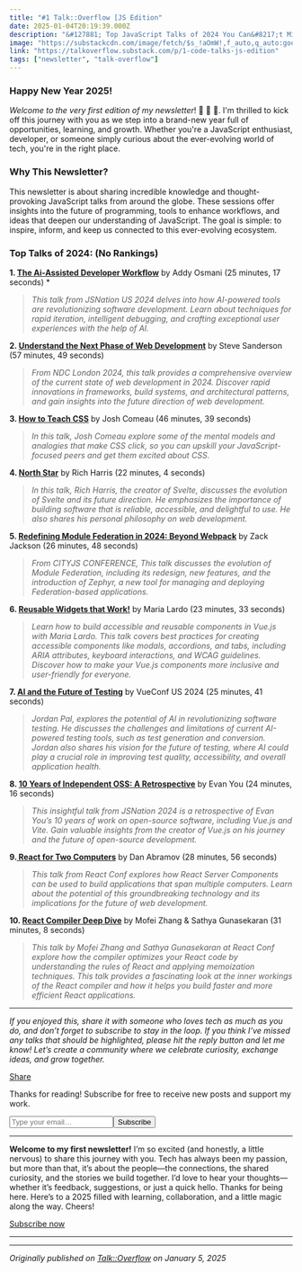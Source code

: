 ```yaml
---
title: "#1 Talk::Overflow [JS Edition"
date: 2025-01-04T20:19:39.000Z
description: "&#127881; Top JavaScript Talks of 2024 You Can&#8217;t Miss! &#128640;"
image: "https://substackcdn.com/image/fetch/$s_!aOmW!,f_auto,q_auto:good,fl_progressive:steep/https%3A%2F%2Fsubstack-post-media.s3.amazonaws.com%2Fpublic%2Fimages%2F56164647-932c-4f1b-a724-8e3b52567a85_1024x1024.png"
link: "https://talkoverflow.substack.com/p/1-code-talks-js-edition"
tags: ["newsletter", "talk-overflow"]
---
```


<h3>Happy New Year 2025! </h3><p><em>Welcome to the very first edition of my newsletter</em>! &#127881; &#127881; &#127881;. I'm thrilled to kick off this journey with you as we step into a brand-new year full of opportunities, learning, and growth. Whether you're a JavaScript enthusiast, developer, or someone simply curious about the ever-evolving world of tech, you're in the right place.</p><h3><strong>Why This Newsletter?</strong></h3><p>This newsletter is about sharing incredible knowledge and thought-provoking JavaScript talks from around the globe. These sessions offer insights into the future of programming, tools to enhance workflows, and ideas that deepen our understanding of JavaScript. The goal is simple: to inspire, inform, and keep us connected to this ever-evolving ecosystem.</p><h3><strong>Top Talks of 2024</strong>: (No Rankings) </h3><p><strong>1. <a href="https://www.youtube.com/watch?v=SpKtpW9TGF0">The Ai-Assisted Developer Workflow</a></strong> by Addy Osmani (25 minutes, 17 seconds) *</p><blockquote><p><em>This talk from JSNation US 2024 delves into how AI-powered tools are revolutionizing software development. Learn about techniques for rapid iteration, intelligent debugging, and crafting exceptional user experiences with the help of AI.</em></p></blockquote><p><strong>2. <a href="http://www.youtube.com/watch?v=p9taQkF24Fs">Understand the Next Phase of Web Development</a></strong> by Steve Sanderson (57 minutes, 49 seconds)</p><blockquote><p><em>From NDC London 2024, this talk provides a comprehensive overview of the current state of web development in 2024. Discover rapid innovations in frameworks, build systems, and architectural patterns, and gain insights into the future direction of web development.</em></p></blockquote><p><strong>3. <a href="https://www.youtube.com/watch?v=ZPTVr2pS0XE">How to Teach CSS</a></strong> by Josh Comeau (46 minutes, 39 seconds)</p><blockquote><p><em>In this talk, Josh Comeau explore some of the mental models and analogies that make CSS click, so you can upskill your JavaScript-focused peers and get them excited about CSS.</em></p></blockquote><p><strong>4. <a href="https://www.youtube.com/watch?v=UegUi2fWBaU">North Star</a></strong> by Rich Harris (22 minutes, 4 seconds)</p><blockquote><p><em>In this talk, Rich Harris, the creator of Svelte, discusses the evolution of Svelte and its future direction. He emphasizes the importance of building software that is reliable, accessible, and delightful to use. He also shares his personal philosophy on web development.</em></p></blockquote><p><strong>5. <a href="https://www.youtube.com/watch?v=O7xZZoCTxjw">Redefining Module Federation in 2024: Beyond Webpack</a></strong> by Zack Jackson (26 minutes, 48 seconds)</p><blockquote><p><em>From CITYJS CONFERENCE, This talk discusses the evolution of Module Federation, including its redesign, new features, and the introduction of Zephyr, a new tool for managing and deploying Federation-based applications.</em></p></blockquote><p><strong>6. <a href="https://www.youtube.com/watch?v=OdA_YqSQfDk">Reusable Widgets that Work!</a></strong> by Maria Lardo (23 minutes, 33 seconds)</p><blockquote><p><em>Learn how to build accessible and reusable components in Vue.js with Maria Lardo. This talk covers best practices for creating accessible components like modals, accordions, and tabs, including ARIA attributes, keyboard interactions, and WCAG guidelines. Discover how to make your Vue.js components more inclusive and user-friendly for everyone.</em></p></blockquote><p><strong>7. <a href="https://www.youtube.com/watch?v=L65-etc-ko4">AI and the Future of Testing</a></strong> by VueConf US 2024 (25 minutes, 41 seconds)</p><blockquote><p><em>Jordan Pal, explores the potential of AI in revolutionizing software testing. He discusses the challenges and limitations of current AI-powered testing tools, such as test generation and conversion. Jordan also shares his vision for the future of testing, where AI could play a crucial role in improving test quality, accessibility, and overall application health.</em></p></blockquote><p><strong>8. <a href="https://www.youtube.com/watch?v=Yr0M42KXtFs">10 Years of Independent OSS: A Retrospective</a></strong> by Evan You (24 minutes, 16 seconds)</p><blockquote><p><em>This insightful talk from JSNation 2024 is a retrospective of Evan You&#8217;s 10 years of work on open-source software, including Vue.js and Vite. Gain valuable insights from the creator of Vue.js on his journey and the future of open-source development.</em></p></blockquote><p><strong>9.<a href="http://www.youtube.com/watch?v=ozI4V_29fj4"> React for Two Computers</a></strong> by Dan Abramov (28 minutes, 56 seconds)</p><blockquote><p><em>This talk from React Conf explores how React Server Components can be used to build applications that span multiple computers. Learn about the potential of this groundbreaking technology and its implications for the future of web development.</em></p></blockquote><p><strong>10. <a href="https://www.youtube.com/watch?v=uA_PVyZP7AI">React Compiler Deep Dive</a></strong> by Mofei Zhang &amp; Sathya Gunasekaran (31 minutes, 8 seconds)</p><blockquote><p><em>This talk by Mofei Zhang and Sathya Gunasekaran at React Conf explore how the compiler optimizes your React code by understanding the rules of React and applying memoization techniques. This talk provides a fascinating look at the inner workings of the React compiler and how it helps you build faster and more efficient React applications.</em></p></blockquote><div><hr></div><p><em>If you enjoyed this, share it with someone who loves tech as much as you do, and don&#8217;t forget to subscribe to stay in the loop. If you think I&#8217;ve missed any talks that should be highlighted, please hit the reply button and let me know! Let&#8217;s create a community where we celebrate curiosity, exchange ideas, and grow together. </em></p><p class="button-wrapper" data-attrs="{&quot;url&quot;:&quot;https://talkoverflow.substack.com/p/1-code-talks-js-edition?utm_source=substack&utm_medium=email&utm_content=share&action=share&token=eyJ1c2VyX2lkIjozMDY2Mzc5NjEsInBvc3RfaWQiOjE1NDE1NDU2MCwiaWF0IjoxNzUyNDExMTEyLCJleHAiOjE3NTUwMDMxMTIsImlzcyI6InB1Yi0zNjcyMDY4Iiwic3ViIjoicG9zdC1yZWFjdGlvbiJ9.CIvn77kPSRqEwWaFXSvO8msrcQBrUNvXZ3KZj-A6EeU&quot;,&quot;text&quot;:&quot;Share&quot;,&quot;action&quot;:null,&quot;class&quot;:null}" data-component-name="ButtonCreateButton"><a class="button primary" href="https://talkoverflow.substack.com/p/1-code-talks-js-edition?utm_source=substack&utm_medium=email&utm_content=share&action=share&token=eyJ1c2VyX2lkIjozMDY2Mzc5NjEsInBvc3RfaWQiOjE1NDE1NDU2MCwiaWF0IjoxNzUyNDExMTEyLCJleHAiOjE3NTUwMDMxMTIsImlzcyI6InB1Yi0zNjcyMDY4Iiwic3ViIjoicG9zdC1yZWFjdGlvbiJ9.CIvn77kPSRqEwWaFXSvO8msrcQBrUNvXZ3KZj-A6EeU"><span>Share</span></a></p><div class="subscription-widget-wrap-editor" data-attrs="{&quot;url&quot;:&quot;https://talkoverflow.substack.com/subscribe?&quot;,&quot;text&quot;:&quot;Subscribe&quot;,&quot;language&quot;:&quot;en&quot;}" data-component-name="SubscribeWidgetToDOM"><div class="subscription-widget show-subscribe"><div class="preamble"><p class="cta-caption">Thanks for reading! Subscribe for free to receive new posts and support my work.</p></div><form class="subscription-widget-subscribe"><input type="email" class="email-input" name="email" placeholder="Type your email&#8230;" tabindex="-1"><input type="submit" class="button primary" value="Subscribe"><div class="fake-input-wrapper"><div class="fake-input"></div><div class="fake-button"></div></div></form></div></div><div><hr></div><p><strong>Welcome to my first newsletter!</strong> I&#8217;m so excited (and honestly, a little nervous) to share this journey with you. Tech has always been my passion, but more than that, it&#8217;s about the people&#8212;the connections, the shared curiosity, and the stories we build together. I&#8217;d love to hear your thoughts&#8212;whether it&#8217;s feedback, suggestions, or just a quick hello. Thanks for being here. Here&#8217;s to a 2025 filled with learning, collaboration, and a little magic along the way. Cheers!</p><p class="button-wrapper" data-attrs="{&quot;url&quot;:&quot;https://talkoverflow.substack.com/subscribe?&quot;,&quot;text&quot;:&quot;Subscribe now&quot;,&quot;action&quot;:null,&quot;class&quot;:null}" data-component-name="ButtonCreateButton"><a class="button primary" href="https://talkoverflow.substack.com/subscribe?"><span>Subscribe now</span></a></p><div><hr></div><p></p>

---

*Originally published on [Talk::Overflow](https://talkoverflow.substack.com/p/1-code-talks-js-edition) on January 5, 2025*
